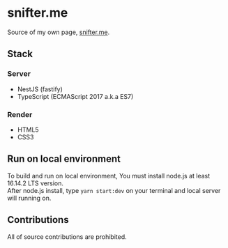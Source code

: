 # snifter.me

Source of my own page, [snifter.me](https://snifter.me).

## Stack

### Server

- NestJS (fastify)
- TypeScript (ECMAScript 2017 a.k.a ES7)

### Render

- HTML5
- CSS3

## Run on local environment

To build and run on local environment, You must install node.js at least 16.14.2 LTS version.  
After node.js install, type `yarn start:dev` on your terminal and local server will running on.

## Contributions

All of source contributions are prohibited.